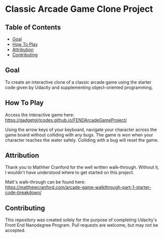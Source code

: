 # Classic Arcade Game Clone Project

## Table of Contents

* [Goal](#goal)
* [How To Play](#howtoplay)
* [Attribution](#attribution)
* [Contributing](#contributing)

## Goal

To create an interactive clone of a classic arcade game using the starter code given by Udacity and supplementing object-oriented programming.

## How To Play

Access the interactive game here: https://gadgetgirlcodes.github.io/FENDArcadeGameProject/

Using the arrow keys of your keyboard, navigate your character across the game board without colliding with any bugs. The game is won when your character reaches the water safely. Colliding with a bug will reset the game.

## Attribution

Thank you to Mathher Cranford for the well written walk-through. Without it, I wouldn't have understood where to get started on this project.

Matt's walk-through can be found here: https://matthewcranford.com/arcade-game-walkthrough-part-1-starter-code-breakdown/

## Contributing

This repository was created solely for the purpose of completing Udacity's Front End Nanodegree Program. Pull requests are welcome, but may not be accepted.